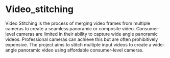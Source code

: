 # Video_stitching

Video Stitching is the process of merging video frames from multiple cameras to create a seamless panoramic or composite video.
Consumer-level cameras are limited in their ability to capture wide angle panoramic videos.
Professional cameras can achieve this but are often prohibitively expensive.
The project aims to stitch multiple input videos to create a wide-angle panoramic video using affordable consumer-level cameras.
